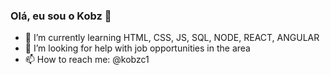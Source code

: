 ### Olá, eu sou o Kobz 👋

- 🌱 I’m currently learning HTML, CSS, JS, SQL, NODE, REACT, ANGULAR
- 🤔 I’m looking for help with job opportunities in the area
- 📫 How to reach me: @kobzc1
